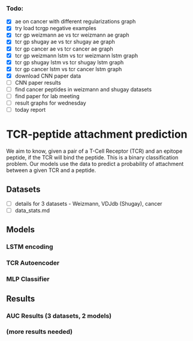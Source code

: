 
### Todo:
- [x] ae on cancer with different regularizations graph
- [x] try load tcrgp negative examples 
- [x] tcr gp weizmann ae vs tcr weizmann ae graph
- [x] tcr gp shugay ae vs tcr shugay ae graph
- [x] tcr gp cancer ae vs tcr cancer ae graph
- [x] tcr gp weizmann lstm vs tcr weizmann lstm graph
- [x] tcr gp shugay lstm vs tcr shugay lstm graph
- [x] tcr gp cancer lstm vs tcr cancer lstm graph
- [x] download CNN paper data
- [ ] CNN paper results
- [ ] find cancer peptides in weizmann and shugay datasets
- [ ] find paper for lab meeting
- [ ] result graphs for wednesday
- [ ] today report

# TCR-peptide attachment prediction

We aim to know, given a pair of a T-Cell Receptor (TCR) and an epitope peptide,
if the TCR will bind the peptide. This is a binary classification problem.
Our models use the data to predict a probability of attachment between a given TCR and a peptide.

## Datasets

- [ ] details for 3 datasets - Weizmann, VDJdb (Shugay), cancer
- [ ] data_stats.md

## Models

### LSTM encoding
### TCR Autoencoder  
### MLP Classifier

## Results

###  AUC Results (3 datasets, 2 models)

### (more results needed)


